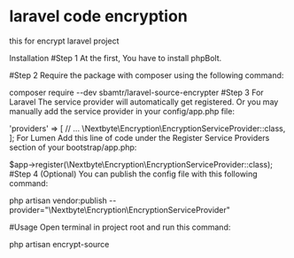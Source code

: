 # laravel code encryption
this for encrypt laravel project 



Installation
#Step 1
At the first, You have to install phpBolt.

#Step 2
Require the package with composer using the following command:

composer require --dev sbamtr/laravel-source-encrypter
#Step 3
For Laravel
The service provider will automatically get registered. Or you may manually add the service provider in your config/app.php file:

'providers' => [
    // ...
    \Nextbyte\Encryption\EncryptionServiceProvider::class,
];
For Lumen
Add this line of code under the Register Service Providers section of your bootstrap/app.php:

$app->register(\\Nextbyte\Encryption\EncryptionServiceProvider::class);
#Step 4 (Optional)
You can publish the config file with this following command:

php artisan vendor:publish --provider="\Nextbyte\Encryption\EncryptionServiceProvider"

#Usage
Open terminal in project root and run this command:

php artisan encrypt-source
